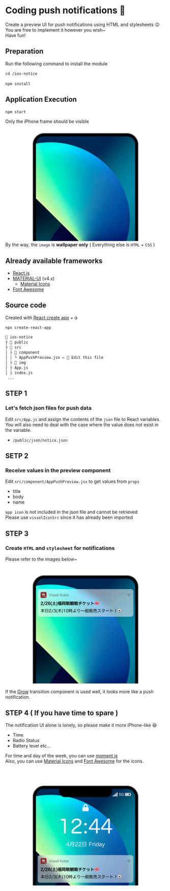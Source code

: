 # Coding push notifications 📱

Create a preview UI for push notifications using HTML and stylesheets 😉  
You are free to implement it however you wish~  
Have fun!
## Preparation
Run the following command to install the module
```
cd /ios-notice

npm install
```
## Application Execution
```
npm start
```
Only the iPhone frame should be visible  
![iphone](public/img/iphone_body.png)
By the way, the `image` is **wallpaper only** ( Everything else is `HTML` + `CSS` )

## Already available frameworks
* [React.js](https://reactjs.org/)
* [MATERIAL-UI](https://v4.mui.com/) (v4.x)
    * [Material Icons](https://v4.mui.com/components/material-icons/)
* [Font Awesome](https://fontawesome.com/)

## Source code
Created with [React create app](https://create-react-app.dev/) + α
```
npx create-react-app 
```

```
📁 ios-notice
├ 📁 public
├ 📁 src
│ ├ 📁 component
│ │ └ AppPushPreview.jsx ← 📝 Edit this file
│ ├ 📁 img
│ ├ App.js
│ ├ index.js
 ...
```

## STEP 1
### Let's fetch json files for push data
Edit `src/App.js` and assign the contents of the `json` file to React variables.
You will also need to deal with the case where the value does not exist in the variable.
* `/public/json/notice.json`

## SETP 2
### Receive values in the preview component

Edit `src/component/AppPushPreview.jsx` to get values from `props`
* title
* body
* name

`app icon` is not included in the json file and cannot be retrieved  
Please use `visselIconSrc` since it has already been imported

## STEP 3
### Create `HTML` and `stylesheet` for notifications  
Please refer to the images below~  

![iphone+notice](public/img/iphone_notice.png)

If the [Grow](https://v4.mui.com/components/transitions/#grow) transition component is used well, it looks more like a push notification.

## STEP 4 ( If you have time to spare )
The notification UI alone is lonely, so please make it more iPhone-like 😆
* Time 
* Radio Status
* Battery level etc...

For time and day of the week, you can use [moment.js](https://momentjs.com/)  
Also, you can use [Material Icons](https://v4.mui.com/components/material-icons/) and [Font Awesome](https://fontawesome.com/) for the icons.

![iphone+full](public/img/iphone_full.png)




